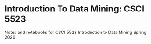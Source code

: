 # Introduction To Data Mining: CSCI 5523
Notes and notebooks for CSCI 5523 Introduction to Data Mining Spring 2020
